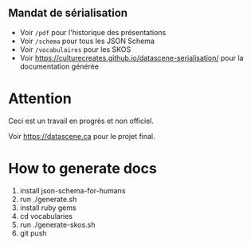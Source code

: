 ## Mandat de sérialisation

- Voir `/pdf` pour l'historique des présentations
- Voir `/schema` pour tous les JSON Schema
- Voir `/vocabulaires` pour les SKOS
- Voir https://culturecreates.github.io/datascene-serialisation/ pour la documentation générée


# Attention
Ceci est un travail en progrès et non officiel.

Voir https://datascene.ca pour le projet final.


# How to generate docs
1. install json-schema-for-humans
2. run ./generate.sh
3. install ruby gems
4. cd vocabularies
5. run ./generate-skos.sh
6. git push